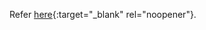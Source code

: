 Refer [here](https://learn.microsoft.com/en-us/dotnet/core/tutorials/with-visual-studio-code?pivots=dotnet-6-0){:target="_blank" rel="noopener"}.